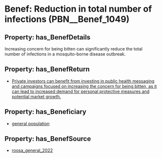 # Benef: __Reduction in total number of infections__ (PBN__Benef_1049)

## Property: has_BenefDetails

Increasing concern for being bitten can significantly reduce the total number of infections in a mosquito-borne disease outbreak.

## Property: has_BenefReturn

* [Private investors can benefit from investing in public health messaging and campaigns focused on increasing the concern for being bitten, as it can lead to increased demand for personal protective measures and potential market growth.](../BenefReturn/PBN__BenefReturn_1170)

## Property: has_Beneficiary

* [general population](../Stakeholder/PBN__Stakeholder_9)

## Property: has_BenefSource

* [roosa_general_2022](../Article/PBN__Article_217)

